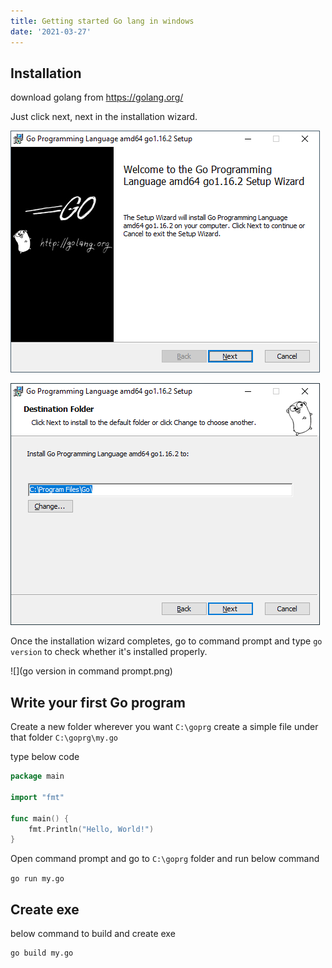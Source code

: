 ```yaml
---
title: Getting started Go lang in windows
date: '2021-03-27'
---
```


## Installation

download golang from https://golang.org/

Just click next, next in the installation wizard.

![](setupwizard01.png)

![](setupwizard02.png)

Once the installation wizard completes, go to command prompt and type `go version` to check whether it's installed properly.

![](go version in command prompt.png)

## Write your first Go program

Create a new folder wherever you want `C:\goprg`
create a simple file under that folder `C:\goprg\my.go`

type below code

```go
package main

import "fmt"

func main() {
    fmt.Println("Hello, World!")
}
```

Open command prompt and go to `C:\goprg` folder and run below command

`go run my.go`

## Create exe

below command to build and create exe

```
go build my.go
```
